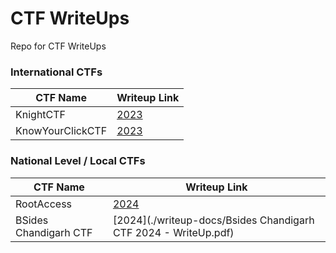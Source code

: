 # CTF WriteUps
 Repo for CTF WriteUps

### International CTFs

 | CTF Name | Writeup Link |
 | --- | --- |
 | KnightCTF | [2023](./KnightCTF-2023/writeup.md) |
 | KnowYourClickCTF | [2023](./KnowYourClick-2023/writeup.md) |

### National Level / Local CTFs

 | CTF Name | Writeup Link |
 | --- | --- |
 | RootAccess | [2024](https://bird-sleep-76f.notion.site/Root-Access-CTF-2024-3f2aff72f90c4d24a178afb34f4729d6) |
 | BSides Chandigarh CTF | [2024](./writeup-docs/Bsides Chandigarh CTF 2024 - WriteUp.pdf) |

